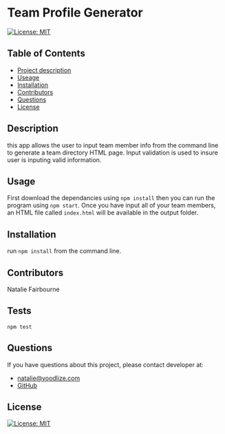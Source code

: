   # Team Profile Generator
  
   [![License: MIT](https://img.shields.io/badge/License-MIT-yellow.svg)](https://opensource.org/licenses/MIT) 

  ## Table of Contents
  - [Project description](#Description)
  - [Useage](#Usage)
  - [Installation](#Installation)
  - [Contributors](#Contributors)
  - [Questions](#Questions)
  - [License](#License)

  ## Description
  this app allows the user to input team member info from the command line to generate a team directory HTML page. Input validation is used to insure user is inputing valid information.

  ## Usage
  First download the dependancies using `npm install` then you can run the program using `npm start`. Once you have input all of your team members, an HTML file called `index.html` will be available in the output folder.

  ## Installation
  run `npm install` from the command line.

  ## Contributors
  Natalie Fairbourne

  ## Tests
  `npm test`

  ## Questions
  If you have questions about this project, please contact developer at:
  - natalie@yoodlize.com 
  - [GitHub](https://github.com/nadybee)

  ## License
   [![License: MIT](https://img.shields.io/badge/License-MIT-yellow.svg)](https://opensource.org/licenses/MIT) 

